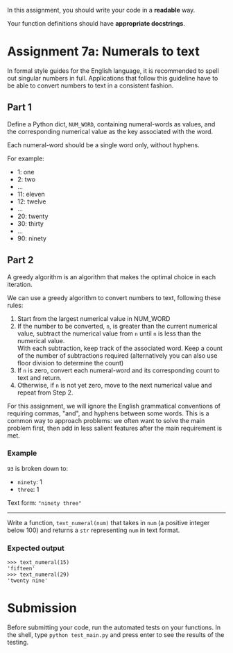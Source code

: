 In this assignment, you should write your code in a **readable** way.

Your function definitions should have **appropriate docstrings**.

# Assignment 7a: Numerals to text

In formal style guides for the English language, it is recommended to spell out singular numbers in full. Applications that follow this guideline have to be able to convert numbers to text in a consistent fashion.

## Part 1

Define a Python dict, `NUM_WORD`, containing numeral-words as values, and the corresponding numerical value as the key associated with the word.

Each numeral-word should be a single word only, without hyphens.

For example:
- 1: one
- 2: two
- ...
- 11: eleven
- 12: twelve
- ...
- 20: twenty
- 30: thirty
- ...
- 90: ninety

## Part 2

A greedy algorithm is an algorithm that makes the optimal choice in each iteration.

We can use a greedy algorithm to convert numbers to text, following these rules:

1. Start from the largest numerical value in NUM_WORD
2. If the number to be converted, `n`, is greater than the current numerical value, subtract the numerical value from `n` until `n` is less than the numerical value.  
   With each subtraction, keep track of the associated word.
Keep a count of the number of subtractions required (alternatively you can also use floor division to determine the count)
4. If `n` is zero, convert each numeral-word and its corresponding count to text and return.
5. Otherwise, if `n` is not yet zero, move to the next numerical value and repeat from Step 2.

For this assignment, we will ignore the English grammatical conventions of requiring commas, "and", and hyphens between some words. This is a common way to approach problems: we often want to solve the main problem first, then add in less salient features after the main requirement is met.

### Example

`93` is broken down to:

- `ninety`: 1
- `three`: 1

Text form: `"ninety three"`

----------

Write a function, `text_numeral(num)` that takes in `num` (a positive integer below 100) and returns a `str` representing `num` in text format.

### Expected output

    >>> text_numeral(15)
    'fifteen'
    >>> text_numeral(29)
    'twenty nine'
    
# Submission

Before submitting your code, run the automated tests on your functions. In the shell, type `python test_main.py` and press enter to see the results of the testing.
